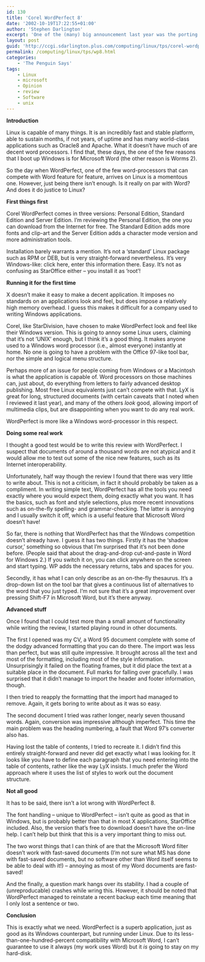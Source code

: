 ```yaml
---
id: 130
title: 'Corel WordPerfect 8'
date: '2002-10-19T17:22:55+01:00'
author: 'Stephen Darlington'
excerpt: 'One of the (many) big announcement last year was the porting of WordPerfect to Linux. Stephen Darlington reviews the outcome. '
layout: post
guid: 'http://ccgi.sdarlington.plus.com/computing/linux/tps/corel-wordperfect-8.html'
permalink: /computing/linux/tps/wp8.html
categories:
    - 'The Penguin Says'
tags:
    - Linux
    - microsoft
    - Opinion
    - review
    - Software
    - unix
---
```


**Introduction**

Linux is capable of many things. It is an incredibly fast and stable platform, able to sustain months, if not years, of uptime and has many world-class applications such as Oracle8 and Apache. What it doesn’t have much of are decent word processors. I find that, these days, the one of the few reasons that I boot up Windows is for Microsoft Word (the other reason is Worms 2).

So the day when WordPerfect, one of the few word-processors that can compete with Word feature for feature, arrives on Linux is a momentous one. However, just being there isn’t enough. Is it really on par with Word? And does it do justice to Linux?

**First things first**

Corel WordPerfect comes in three versions: Personal Edition, Standard Edition and Server Edition. I’m reviewing the Personal Edition, the one you can download from the Internet for free. The Standard Edition adds more fonts and clip-art and the Server Edition adds a character mode version and more administration tools.

Installation barely warrants a mention. It’s not a ‘standard’ Linux package such as RPM or DEB, but is very straight-forward nevertheless. It’s very Windows-like: click here, enter this information there. Easy. It’s not as confusing as StarOffice either – you install it as ‘root’!

**Running it for the first time**

X doesn’t make it easy to make a decent application. It imposes no standards on an applications look and feel, but does impose a relatively high memory overhead. I guess this makes it difficult for a company used to writing Windows applications.

Corel, like StarDivision, have chosen to make WordPerfect look and feel like their Windows version. This is going to annoy some Linux users, claiming that it’s not ‘UNIX’ enough, but I think it’s a good thing. It makes anyone used to a Windows word processor (i.e., almost everyone) instantly at home. No one is going to have a problem with the Office 97-like tool bar, nor the simple and logical menu structure.

Perhaps more of an issue for people coming from Windows or a Macintosh is what the application is capable of. Word processors on those machines can, just about, do everything from letters to fairly advanced desktop publishing. Most free Linux equivalents just can’t compete with that. LyX is great for long, structured documents (with certain caveats that I noted when I reviewed it last year), and many of the others *look* good, allowing import of multimedia clips, but are disappointing when you want to do any real work.

WordPerfect is more like a Windows word-processor in this respect.

**Doing some real work**

I thought a good test would be to write this review with WordPerfect. I suspect that documents of around a thousand words are not atypical and it would allow me to test out some of the nice new features, such as its Internet interoperability.

Unfortunately, half way though the review I found that there was very little to write about. This is not a criticism, in fact it should probably be taken as a compliment. In writing simple text, WordPerfect has all the tools you need exactly where you would expect them, doing exactly what you want. It has the basics, such as font and style selections, plus more recent innovations such as on-the-fly spelling- and grammar-checking. The latter is annoying and I usually switch it off, which is a useful feature that Microsoft Word doesn’t have!

So far, there is nothing that WordPerfect has that the Windows competition doesn’t already have. I guess it has two things. Firstly it has the ‘shadow cursor,’ something so obvious that I’m surprised that it’s not been done before. (People said that about the drag-and-drop cut-and-paste in Word for Windows 2.) If you switch it on, you can click anywhere on the screen and start typing. WP adds the necessary returns, tabs and spaces for you.

Secondly, it has what I can only describe as an on-the-fly thesaurus. It’s a drop-down list on the tool bar that gives a continuous list of alternatives to the word that you just typed. I’m not sure that it’s a great improvement over pressing Shift-F7 in Microsoft Word, but it’s there anyway.

**Advanced stuff**

Once I found that I could test more than a small amount of functionality while writing the review, I started playing round in other documents.

The first I opened was my CV, a Word 95 document complete with some of the dodgy advanced formatting that you can do there. The import was less than perfect, but was still quite impressive. It brought across all the text and most of the formatting, including most of the style information. Unsurprisingly it failed on the floating frames, but it did place the text at a suitable place in the document. Full marks for falling over gracefully. I was surprised that it didn’t manage to import the header and footer information, though.

I then tried to reapply the formatting that the import had managed to remove. Again, it gets boring to write about as it was so easy.

The second document I tried was rather longer, nearly seven thousand words. Again, conversion was impressive although imperfect. This time the main problem was the heading numbering, a fault that Word 97’s converter also has.

Having lost the table of contents, I tried to recreate it. I didn’t find this entirely straight-forward and never did get exactly what I was looking for. It looks like you have to define each paragraph that you need entering into the table of contents, rather like the way LyX insists. I much prefer the Word approach where it uses the list of styles to work out the document structure.

**Not all good**

It has to be said, there isn’t a lot wrong with WordPerfect 8.

The font handling – unique to WordPerfect – isn’t quite as good as that in Windows, but is probably better than that in most X applications, StarOffice included. Also, the version that’s free to download doesn’t have the on-line help. I can’t help but think that this is a very important thing to miss out.

The two worst things that I can think of are that the Microsoft Word filter doesn’t work with fast-saved documents (I’m not sure what MS has done with fast-saved documents, but no software other than Word itself seems to be able to deal with it!) – annoying as most of my Word documents are fast-saved!

And the finally, a question mark hangs over its stability. I had a couple of (unreproducable) crashes while wring this. However, it should be noted that WordPerfect managed to reinstate a recent backup each time meaning that I only lost a sentence or two.

**Conclusion**

This is exactly what we need. WordPerfect is a superb application, just as good as its Windows counterpart, but running under Linux. Due to its less-than-one-hundred-percent compatibility with Microsoft Word, I can’t guarantee to use it always (my work uses Word) but it *is* going to stay on my hard-disk.